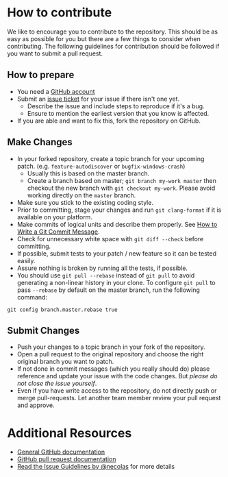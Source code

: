 # How to contribute

We like to encourage you to contribute to the repository.  This should be as
easy as possible for you but there are a few things to consider when
contributing.  The following guidelines for contribution should be followed if
you want to submit a pull request.

## How to prepare

* You need a [GitHub account](https://github.com/signup/free)
* Submit an [issue ticket](https://github.com/otris/ews-cpp/issues) for your
  issue if there isn't one yet.
  * Describe the issue and include steps to reproduce if it's a bug.
  * Ensure to mention the earliest version that you know is affected.
* If you are able and want to fix this, fork the repository on GitHub.

## Make Changes

* In your forked repository, create a topic branch for your upcoming patch.
  (e.g. `feature-autodiscover` or `bugfix-windows-crash`)
  * Usually this is based on the master branch.
  * Create a branch based on master; `git branch
  my-work master` then checkout the new branch with `git
  checkout my-work`.  Please avoid working directly on the `master` branch.
* Make sure you stick to the existing coding style.
* Prior to committing, stage your changes and run `git clang-format` if it is
  available on your platform.
* Make commits of logical units and describe them properly. See
  [How to Write a Git Commit Message](http://chris.beams.io/posts/git-commit/).
* Check for unnecessary white space with `git diff --check` before committing.
* If possible, submit tests to your patch / new feature so it can be tested easily.
* Assure nothing is broken by running all the tests, if possible.
* You should use `git pull --rebase` instead of `git pull` to avoid generating
  a non-linear history in your clone. To configure `git pull` to pass
  `--rebase` by default on the master branch, run the following command:

 ```
 git config branch.master.rebase true
 ```

## Submit Changes

* Push your changes to a topic branch in your fork of the repository.
* Open a pull request to the original repository and choose the right original
  branch you want to patch.
* If not done in commit messages (which you really should do) please reference
  and update your issue with the code changes. But _please do not close the
  issue yourself_.
* Even if you have write access to the repository, do not directly push or
  merge pull-requests. Let another team member review your pull request and
  approve.

# Additional Resources

* [General GitHub documentation](http://help.github.com/)
* [GitHub pull request documentation](http://help.github.com/send-pull-requests/)
* [Read the Issue Guidelines by @necolas](https://github.com/necolas/issue-guidelines/blob/master/CONTRIBUTING.md) for more details

